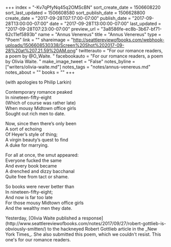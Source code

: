 +++
index = "-Kv7qPfyNq45q2OMScBN"
sort_create_date = 1506608220
sort_last_updated = 1506608580
sort_publish_date = 1506628800
create_date = "2017-09-28T07:17:00-07:00"
publish_date = "2017-09-28T13:00:00-07:00"
date = "2017-09-28T13:00:00-07:00"
last_updated = "2017-09-28T07:23:00-07:00"
preview_url = "3a8586fe-ec8b-3b67-bf71-62c11ef5893b"
name = "Annus Venereus"
title = "Annus Venereus"
type = "Poem"
link = ""
shareimage = "http://seattlereviewofbooks.com/webhook-uploads/1506608530338/Screen%20Shot%202017-09-28%20at%207.21.59%20AM.png"
twitterauto = "For our romance readers, a poem by @O_Waite. "
facebookauto = "For our romance readers, a poem by Olivia Waite. "
make_image_tweet = "False"
notes_byline = ["writers/olivia-waite.md"]
notes_tags = "notes/annus-venereus.md"
notes_about = ""
books = ""
+++
<p class="intro">(with apologies to Philip Larkin)</p>

Contemporary romance peaked<br>
In nineteen-fifty-eight<br>
(Which of course was rather late)<br>
When mousy Midtown office girls<br>
Sought out rich men to date.

Now, since then there&#8217;s only been<br>
A sort of echoing<br>
Of Heyer&#8217;s style of thing;<br>
A virgin beauty&#8217;s quest to find<br>
A duke for marrying.

For all at once, the smut appeared:<br>
Everyone fucked the same<br>
And every book became<br>
A drenched and dizzy bacchanal<br>
Quite free from tact or shame.

So books were never better than<br>
In nineteen-fifty-eight;<br>
And now is far too late<br>
For those mousy Midtown office girls<br>
And the wealthy men they date.

<p class="poem-footer">Yesterday, [Olivia Waite published a response](http://www.seattlereviewofbooks.com/notes/2017/09/27/robert-gottlieb-is-obviously-smitten/) to the hackneyed Robert Gottlieb article in the _New York Times_. She also submitted this poem, which we couldn't resist. This one's for our romance readers. </p>